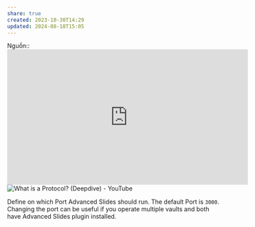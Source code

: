 ```yaml
---
share: true
created: 2023-10-30T14:29
updated: 2024-08-18T15:05
---
```

Nguồn:: <iframe width="560" height="315" src="https://www.youtube.com/embed/6G14NrjekLQ?si=AjtXaTmaV0pMQFIu" title="YouTube video player" frameborder="0" allow="accelerometer; autoplay; clipboard-write; encrypted-media; gyroscope; picture-in-picture; web-share" referrerpolicy="strict-origin-when-cross-origin" allowfullscreen></iframe>
![What is a Protocol? (Deepdive) - YouTube](https://www.youtube.com/watch?v=d-zn-wv4Di8)

Define on which Port Advanced Slides should run. The default Port is `3000`. Changing the port can be useful if you operate multiple vaults and both have Advanced Slides plugin installed.